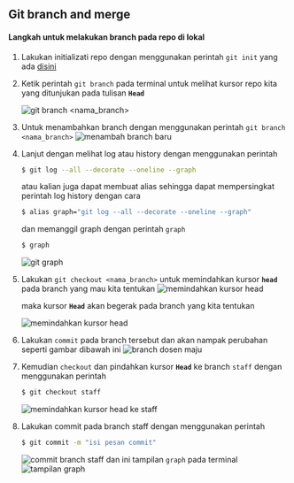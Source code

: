 ## Git branch and merge

#### Langkah untuk melakukan branch pada repo di lokal

1. Lakukan initializati repo dengan menggunakan perintah `git init` yang ada [disini](#initialization-git-on-repository)
2. Ketik perintah `git branch` pada terminal untuk melihat kursor repo kita yang ditunjukan pada tulisan **`Head`**

   ![git branch <nama_branch>](https://cdn.statically.io/img/i.ibb.co/KD5Lk9N/2023-01-22-10-22.png)

3. Untuk menambahkan branch dengan menggunakan perintah `git branch <nama_branch>`
   ![menambah branch baru](https://cdn.statically.io/img/i.ibb.co/r7dd3nC/2023-01-22-11-05.png)

4. Lanjut dengan melihat log atau history dengan menggunakan perintah

   ```bash
   $ git log --all --decorate --oneline --graph
   ```

   atau kalian juga dapat membuat alias sehingga dapat mempersingkat perintah log history dengan cara

   ```bash
   $ alias graph="git log --all --decorate --oneline --graph"
   ```

   dan memanggil graph dengan perintah `graph`

   ```bash
   $ graph
   ```

   ![git graph](https://cdn.statically.io/img/i.ibb.co/0JNjvLM/2023-01-22-11-11.png)

5. Lakukan `git checkout <nama_branch>` untuk memindahkan kursor **`head`** pada branch yang mau kita tentukan
   ![memindahkan kursor head](https://cdn.statically.io/img/i.ibb.co/jDHgbBY/2023-01-22-11-17.png)

   maka kursor **`Head`** akan begerak pada branch yang kita tentukan

   ![memindahkan kursor head](https://cdn.statically.io/img/i.ibb.co/LJhCVJr/2023-01-22-11-19.png)

6. Lakukan `commit` pada branch tersebut dan akan nampak perubahan seperti gambar dibawah ini
   ![branch dosen maju](https://cdn.statically.io/img/i.ibb.co/WV4KJBz/2023-01-22-11-33.png)
7. Kemudian `checkout` dan pindahkan kursor **`Head`** ke branch `staff` dengan menggunakan perintah
   ```bash
   $ git checkout staff
   ```
   ![memindahkan kursor head ke staff](https://cdn.statically.io/img/i.ibb.co/3WTVk8f/2023-01-22-11-37.png)
8. Lakukan commit pada branch staff dengan menggunakan perintah
   ```bash
   $ git commit -m "isi pesan commit"
   ```
   ![commit branch staff](https://cdn.statically.io/img/i.ibb.co/253MywL/2023-01-22-11-39.png)
   dan ini tampilan `graph` pada terminal
   ![tampilan graph](https://cdn.statically.io/img/i.ibb.co/mvST6MW/2023-01-22-11-40.png)
